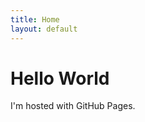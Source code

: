 ```yaml
---
title: Home
layout: default
---
```

<html>
  <link rel="stylesheet" href="assets/css/style.scss">
<body>
<h1>Hello World</h1>
<p>I'm hosted with GitHub Pages.</p>
</body>
</html>
